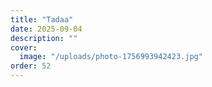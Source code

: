 ```yaml
---
title: "Tadaa"
date: 2025-09-04
description: ""
cover:
  image: "/uploads/photo-1756993942423.jpg"
order: 52
---
```


